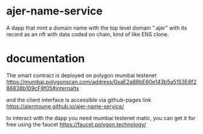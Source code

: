 # ajer-name-service

A dapp that mint a domain name with the top level domain ".ajer" with its record as an nft with data coded on chain, kind of like ENS clone.

# documentation

The smart contract is deployed on polygon mumbai testenet https://mumbai.polygonscan.com/address/0xaE2a88bE60e143b5a5153E6f286838b109cF8f05#internaltx

and the client interface is accessible via github-pages link https://ajermoune.github.io/ajer-name-service/

to interact with the dapp you need mumbai testenet matic, you can get it for free using the faucet https://faucet.polygon.technology/


